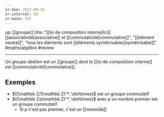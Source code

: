 ```yaml
---
sr-due: 2022-09-18
sr-interval: 28
sr-ease: 317
---
```

up::[[groupe]]
title::"[[loi de composition interne|lci]] [[associativité|associative]] et [[commutativité|commutative]]", "[[élément neutre]]", "tous les éléments sont [[éléments symétrisables|symétrisable]]"
#maths/algèbre #review 

----
Un _groupe abélien_ est un [[groupe]] dont la [[loi de composition interne]] est [[commutativité|commutative]].

## Exemples
- $((\mathbb Z/5\mathbb Z)^*, \dot\times)$ est un groupe commutatif
- $((\mathbb Z/p\mathbb Z)^*, \dot\times)$ avec $p$ un nombre premier est un groupe commutatif
    - Si $p$ n'est pas premier, c'est un [[monoïde]]

